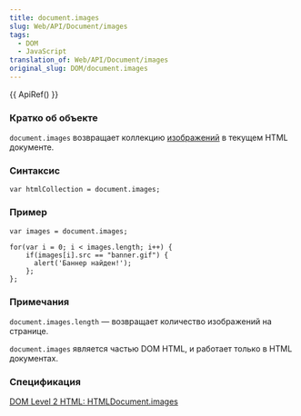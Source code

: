 ```yaml
---
title: document.images
slug: Web/API/Document/images
tags:
  - DOM
  - JavaScript
translation_of: Web/API/Document/images
original_slug: DOM/document.images
---
```

{{ ApiRef() }}

### Кратко об объекте

`document.images` возвращает коллекцию [изображений](/ru/Web/API/HTMLImageElement) в текущем HTML документе.

### Синтаксис

```
var htmlCollection = document.images;
```

### Пример

```
var images = document.images;

for(var i = 0; i < images.length; i++) {
    if(images[i].src == "banner.gif") {
      alert('Баннер найден!');
    };
};
```

### Примечания

`document.images.length` — возвращает количество изображений на странице.

`document.images` является частью DOM HTML, и работает только в HTML документах.

### Спецификация

[DOM Level 2 HTML: HTMLDocument.images](http://www.w3.org/TR/DOM-Level-2-HTML/html.html#ID-90379117)

